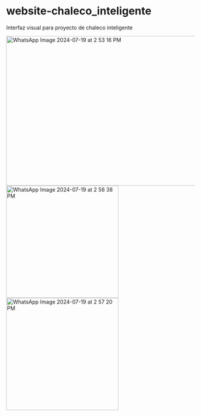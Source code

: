 # website-chaleco_inteligente
Interfaz visual para proyecto de chaleco inteligente 

<img src="https://github.com/user-attachments/assets/400ee894-233b-4919-a051-361dbb13a779" alt="WhatsApp Image 2024-07-19 at 2 53 16 PM" width="600" height="400">
<br/>
<img src="https://github.com/user-attachments/assets/64636713-406d-460d-a5a1-e806e020bfb3" alt="WhatsApp Image 2024-07-19 at 2 56 38 PM" width="300" height="300">

<img src="https://github.com/user-attachments/assets/4124096c-ee1c-47be-a02d-31f6f7483c9a" alt="WhatsApp Image 2024-07-19 at 2 57 20 PM" width="300" height="300">


